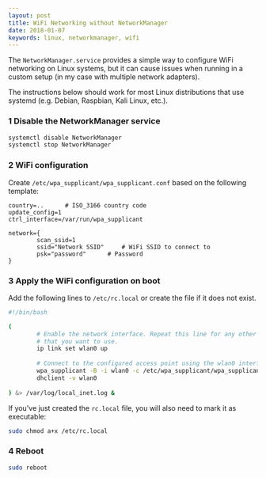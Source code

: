 ```yaml
---
layout: post
title: WiFi Networking without NetworkManager
date: 2018-01-07
keywords: linux, networkmanager, wifi
---
```


The `NetworkManager.service` provides a simple way to configure WiFi networking on Linux systems, but it can cause issues when running in a custom setup (in my case with multiple network adapters).

The instructions below should work for most Linux distributions that use systemd (e.g. Debian, Raspbian, Kali Linux, etc.).

### 1 Disable the NetworkManager service
```bash
systemctl disable NetworkManager
systemctl stop NetworkManager
```

### 2 WiFi configuration
Create `/etc/wpa_supplicant/wpa_supplicant.conf` based on the following template:

```
country=..		# ISO_3166 country code
update_config=1
ctrl_interface=/var/run/wpa_supplicant

network={
        scan_ssid=1
        ssid="Network SSID"     # WiFi SSID to connect to
        psk="password"      # Password
}
```

### 3 Apply the WiFi configuration on boot
Add the following lines to `/etc/rc.local` or create the file if it does not exist.

```bash
#!/bin/bash

(
        # Enable the network interface. Repeat this line for any other wifi interfaces 
        # that you want to use.
        ip link set wlan0 up
        
        # Connect to the configured access point using the wlan0 interface
        wpa_supplicant -B -i wlan0 -c /etc/wpa_supplicant/wpa_supplicant.conf
        dhclient -v wlan0
        
) &> /var/log/local_inet.log &
```

If you've just created the `rc.local` file, you will also need to mark it as executable:
```bash
sudo chmod a+x /etc/rc.local
```

### 4 Reboot
```bash
sudo reboot
```
